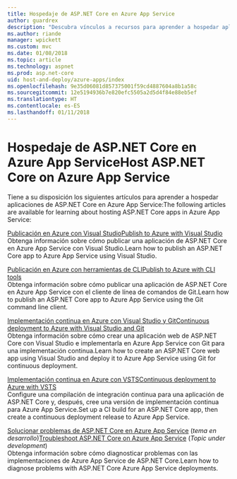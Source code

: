 ```yaml
---
title: Hospedaje de ASP.NET Core en Azure App Service
author: guardrex
description: "Descubra vínculos a recursos para aprender a hospedar aplicaciones de ASP.NET Core en Azure App Service."
ms.author: riande
manager: wpickett
ms.custom: mvc
ms.date: 01/08/2018
ms.topic: article
ms.technology: aspnet
ms.prod: asp.net-core
uid: host-and-deploy/azure-apps/index
ms.openlocfilehash: 9e35d06081d857375001f59cd4887604a8b1a58c
ms.sourcegitcommit: 12e5194936b7e820efc5505a2d5d4f84e88eb5ef
ms.translationtype: HT
ms.contentlocale: es-ES
ms.lasthandoff: 01/11/2018
---
```

# <a name="host-aspnet-core-on-azure-app-service"></a><span data-ttu-id="8d4b1-103">Hospedaje de ASP.NET Core en Azure App Service</span><span class="sxs-lookup"><span data-stu-id="8d4b1-103">Host ASP.NET Core on Azure App Service</span></span>

<span data-ttu-id="8d4b1-104">Tiene a su disposición los siguientes artículos para aprender a hospedar aplicaciones de ASP.NET Core en Azure App Service:</span><span class="sxs-lookup"><span data-stu-id="8d4b1-104">The following articles are available for learning about hosting ASP.NET Core apps in Azure App Service:</span></span>

[<span data-ttu-id="8d4b1-105">Publicación en Azure con Visual Studio</span><span class="sxs-lookup"><span data-stu-id="8d4b1-105">Publish to Azure with Visual Studio</span></span>](xref:tutorials/publish-to-azure-webapp-using-vs)  
<span data-ttu-id="8d4b1-106">Obtenga información sobre cómo publicar una aplicación de ASP.NET Core en Azure App Service con Visual Studio.</span><span class="sxs-lookup"><span data-stu-id="8d4b1-106">Learn how to publish an ASP.NET Core app to Azure App Service using Visual Studio.</span></span>

[<span data-ttu-id="8d4b1-107">Publicación en Azure con herramientas de CLI</span><span class="sxs-lookup"><span data-stu-id="8d4b1-107">Publish to Azure with CLI tools</span></span>](xref:tutorials/publish-to-azure-webapp-using-cli)  
<span data-ttu-id="8d4b1-108">Obtenga información sobre cómo publicar una aplicación de ASP.NET Core en Azure App Service con el cliente de línea de comandos de Git.</span><span class="sxs-lookup"><span data-stu-id="8d4b1-108">Learn how to publish an ASP.NET Core app to Azure App Service using the Git command line client.</span></span>

[<span data-ttu-id="8d4b1-109">Implementación continua en Azure con Visual Studio y Git</span><span class="sxs-lookup"><span data-stu-id="8d4b1-109">Continuous deployment to Azure with Visual Studio and Git</span></span>](xref:host-and-deploy/azure-apps/azure-continuous-deployment)  
<span data-ttu-id="8d4b1-110">Obtenga información sobre cómo crear una aplicación web de ASP.NET Core con Visual Studio e implementarla en Azure App Service con Git para una implementación continua.</span><span class="sxs-lookup"><span data-stu-id="8d4b1-110">Learn how to create an ASP.NET Core web app using Visual Studio and deploy it to Azure App Service using Git for continuous deployment.</span></span>

[<span data-ttu-id="8d4b1-111">Implementación continua en Azure con VSTS</span><span class="sxs-lookup"><span data-stu-id="8d4b1-111">Continuous deployment to Azure with VSTS</span></span>](https://www.visualstudio.com/docs/build/aspnet/core/quick-to-azure)  
<span data-ttu-id="8d4b1-112">Configure una compilación de integración continua para una aplicación de ASP.NET Core y, después, cree una versión de implementación continua para Azure App Service.</span><span class="sxs-lookup"><span data-stu-id="8d4b1-112">Set up a CI build for an ASP.NET Core app, then create a continuous deployment release to Azure App Service.</span></span>

<span data-ttu-id="8d4b1-113">[Solucionar problemas de ASP.NET Core en Azure App Service](xref:host-and-deploy/azure-apps/troubleshoot) (*tema en desarrollo*)</span><span class="sxs-lookup"><span data-stu-id="8d4b1-113">[Troubleshoot ASP.NET Core on Azure App Service](xref:host-and-deploy/azure-apps/troubleshoot) (*Topic under development*)</span></span>  
<span data-ttu-id="8d4b1-114">Obtenga información sobre cómo diagnosticar problemas con las implementaciones de Azure App Service de ASP.NET Core.</span><span class="sxs-lookup"><span data-stu-id="8d4b1-114">Learn how to diagnose problems with ASP.NET Core Azure App Service deployments.</span></span>
